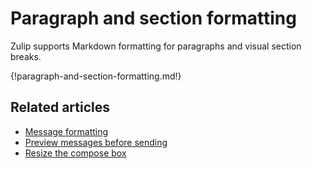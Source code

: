 # Paragraph and section formatting

Zulip supports Markdown formatting for paragraphs and visual section breaks.

{!paragraph-and-section-formatting.md!}

## Related articles

* [Message formatting](/help/format-your-message-using-markdown)
* [Preview messages before sending](/help/preview-your-message-before-sending)
* [Resize the compose box](/help/resize-the-compose-box)
